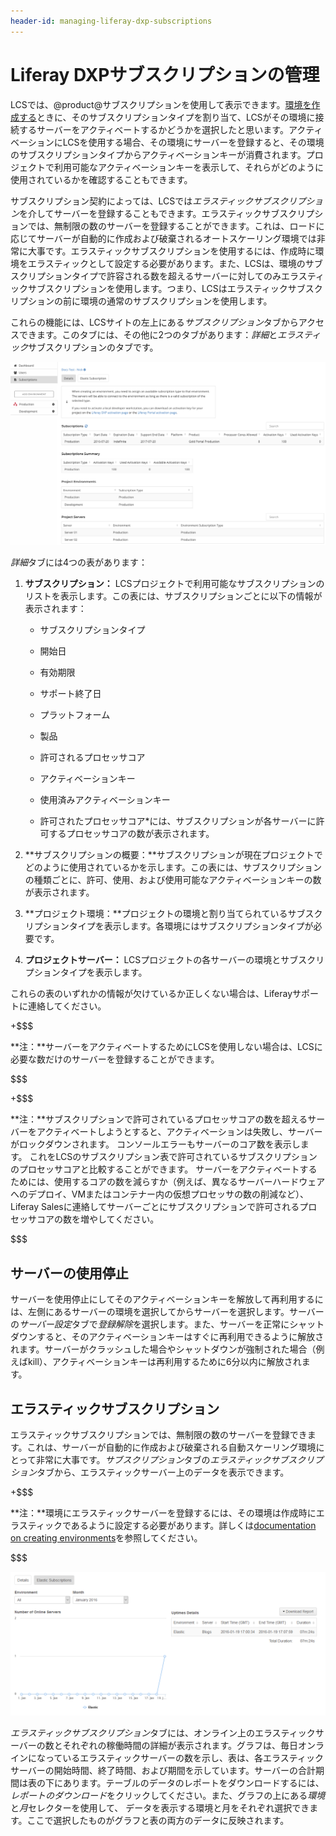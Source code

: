 ```yaml
---
header-id: managing-liferay-dxp-subscriptions
---
```


# Liferay DXPサブスクリプションの管理

LCSでは、@product@サブスクリプションを使用して表示できます。[環境を作成する](/discover/deployment/-/knowledge_base/7-1/managing-lcs-environments#creating-environments)ときに、そのサブスクリプションタイプを割り当て、LCSがその環境に接続するサーバーをアクティべートするかどうかを選択したと思います。アクティベーションにLCSを使用する場合、その環境にサーバーを登録すると、その環境のサブスクリプションタイプからアクティベーションキーが消費されます。プロジェクトで利用可能なアクティベーションキーを表示して、それらがどのように使用されているかを確認することもできます。

サブスクリプション契約によっては、LCSでは*エラスティックサブスクリプション*を介してサーバーを登録することもできます。エラスティックサブスクリプションでは、無制限の数のサーバーを登録することができます。これは、ロードに応じてサーバーが自動的に作成および破棄されるオートスケーリング環境では非常に大事です。エラスティックサブスクリプションを使用するには、作成時に環境をエラスティックとして設定する必要があります。また、LCSは、環境のサブスクリプションタイプで許容される数を超えるサーバーに対してのみエラスティックサブスクリプションを使用します。つまり、LCSはエラスティックサブスクリプションの前に環境の通常のサブスクリプションを使用します。

これらの機能には、LCSサイトの左上にある*サブスクリプション*タブからアクセスできます。このタブには、その他に2つのタブがあります：*詳細*と*エラスティック*サブスクリプションのタブです。

![図 1: LCSを使うとサブスクリプションを表示、および管理することができる。](../../../images-dxp/lcs-subscriptions.png)

*詳細*タブには4つの表があります：

1. **サブスクリプション：** LCSプロジェクトで利用可能なサブスクリプションのリストを表示します。この表には、サブスクリプションごとに以下の情報が表示されます：

   - サブスクリプションタイプ

   - 開始日

   - 有効期限

   - サポート終了日

   - プラットフォーム

   - 製品

   - 許可されるプロセッサコア

   - アクティベーションキー

   - 使用済みアクティベーションキー
   * 許可されたプロセッサコア*には、サブスクリプションが各サーバーに許可するプロセッサコアの数が表示されます。

2. **サブスクリプションの概要：**サブスクリプションが現在プロジェクトでどのように使用されているかを示します。この表には、サブスクリプションの種類ごとに、許可、使用、および使用可能なアクティベーションキーの数が表示されます。



3. **プロジェクト環境：**プロジェクトの環境と割り当てられているサブスクリプションタイプを表示します。各環境にはサブスクリプションタイプが必要です。



4. **プロジェクトサーバー：** LCSプロジェクトの各サーバーの環境とサブスクリプションタイプを表示します。



これらの表のいずれかの情報が欠けているか正しくない場合は、Liferayサポートに連絡してください。

+$$$

**注：**サーバーをアクティベートするためにLCSを使用しない場合は、LCSに必要な数だけのサーバーを登録することができます。




$$$

+$$$

**注：**サブスクリプションで許可されているプロセッサコアの数を超えるサーバーをアクティベートしようとすると、アクティベーションは失敗し、サーバーがロックダウンされます。 コンソールエラーもサーバーのコア数を表示します。
これをLCSのサブスクリプション表で許可されているサブスクリプションのプロセッサコアと比較することができます。 サーバーをアクティベートするためには、使用するコアの数を減らすか（例えば、異なるサーバーハードウェアへのデプロイ、VMまたはコンテナー内の仮想プロセッサの数の削減など）、Liferay Salesに連絡してサーバーごとにサブスクリプションで許可されるプロセッサコアの数を増やしてください。


$$$

## サーバーの使用停止

サーバーを使用停止にしてそのアクティベーションキーを解放して再利用するには、左側にあるサーバーの環境を選択してからサーバーを選択します。サーバーの*サーバー設定*タブで*登録解除*を選択します。また、サーバーを正常にシャットダウンすると、そのアクティベーションキーはすぐに再利用できるように解放されます。サーバーがクラッシュした場合やシャットダウンが強制された場合（例えばkill）、アクティベーションキーは再利用するために6分以内に解放されます。

## エラスティックサブスクリプション

エラスティックサブスクリプションでは、無制限の数のサーバーを登録できます。これは、サーバーが自動的に作成および破棄される自動スケーリング環境にとって非常に大事です。*サブスクリプション*タブの*エラスティックサブスクリプション*タブから、エラスティックサーバー上のデータを表示できます。



+$$$

**注：**環境にエラスティックサーバーを登録するには、その環境は作成時にエラスティックであるように設定する必要があります。詳しくは[documentation on creating environments](/discover/deployment/-/knowledge_base/7-1/managing-lcs-environments#creating-environments)を参照してください。

$$$

![図 2:  *エラスティックサブスクリプション* タブはプロジェクトのエラスティックサーバーの詳細を表示します。](../../../images-dxp/lcs-elastic-subscriptions.png) 

*エラスティックサブスクリプション*タブには、オンライン上のエラスティックサーバーの数とそれぞれの稼働時間の詳細が表示されます。グラフは、毎日オンラインになっているエラスティックサーバーの数を示し、表は、各エラスティックサーバーの開始時間、終了時間、および期間を示しています。サーバーの合計期間は表の下にあります。テーブルのデータのレポートをダウンロードするには、*レポートのダウンロード*をクリックしてください。また、グラフの上にある*環境*と*月*セレクターを使用して、 データを表示する環境と月をそれぞれ選択できます。ここで選択したものがグラフと表の両方のデータに反映されます。
